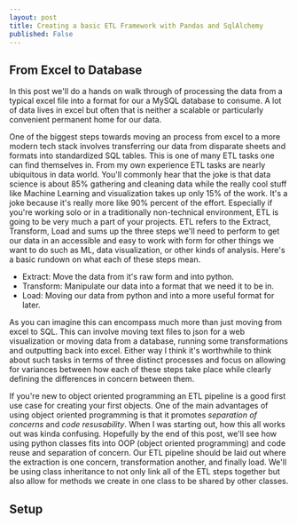 ```yaml
---
layout: post
title: Creating a basic ETL Framework with Pandas and SqlAlchemy
published: False
---
```


## From Excel to Database
In this post we'll do a hands on walk through of processing the data from a typical excel file into a format for our a MySQL database to consume. A lot of data lives in excel but often that is neither a scalable or particularly convenient permanent home for our data. 

One of the biggest steps towards moving an process from excel to a more modern tech stack involves transferring our data from disparate sheets and formats into standardized SQL tables. This is one of many ETL tasks one can find themselves in. From my own experience ETL tasks are nearly ubiquitous in data world. You'll commonly hear that the joke is that data science is about 85% gathering and cleaning data while the really cool stuff like Machine Learning and visualization takes up only 15% of the work. It's a joke because it's really more like 90% percent of the effort. Especially if you're working solo or in a traditionally non-technical environment, ETL is going to be very much a part of your projects.  ETL refers to the Extract, Transform, Load and sums up the three steps we'll need to perform to get our data in an accessible and easy to work with form for other things we want to do such as ML, data visualization, or other kinds of analysis. Here's a basic rundown on what each of these steps mean. 

* Extract: Move the data from it's raw form and into python.
* Transform: Manipulate our data into a format that we need it to be in.
* Load: Moving our data from python and into a more useful format for later.

As you can imagine this can encompass much more than just moving from excel to SQL. This can involve moving text files to json for a web visualization or moving data from a database, running some transformations and outputting back into excel. Either way I think it's worthwhile to think about such tasks in terms of three distinct processes and focus on allowing for variances between how each of these steps take place while clearly defining the differences in concern between them. 

If you're new to object oriented programming an ETL pipeline is a good first use case for creating your first objects. One of the main advantages of using object oriented programming is that it promotes *separation of concerns* and *code resusability*. When I was starting out, how this all works out was kinda confusing. Hopefully by the end of this post, we'll see how using python classes fits into OOP (object oriented programming) and code reuse and separation of concern. Our ETL pipeline should be laid out where the extraction is one concern, transformation another, and finally load. We'll be using class inheritance to not only link all of the ETL steps together but also allow for methods we create in one class to be shared by other classes. 

## Setup 

